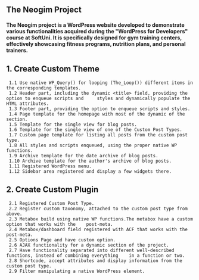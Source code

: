 ## The Neogim Project

#### The Neogim project is a WordPress website developed to demonstrate various functionalities acquired during the "WordPress for Developers" course at SoftUni. It is specifically designed for gym training centers, effectively showcasing fitness programs, nutrition plans, and personal trainers.


## 1. Create Custom Theme
     1.1 Use native WP_Query() for looping (The_Loop()) different items in the corresponding templates.
     1.2 Header part, including the dynamic <title> field, providing the option to enqueue scripts and     styles and dynamically populate the HTML attributes.
     1.3 Footer part, providing the option to enqueue scripts and styles.
     1.4 Page template for the homepage with most of the dynamic of the section.
     1.5 Template for the single view for blog posts.
     1.6 Template for the single view of one of the Custom Post Types.
     1.7 Custom page template for listing all posts from the custom post type.
     1.8 All styles and scripts enqueued, using the proper native WP functions.
     1.9 Archive template for the date archive of blog posts.
     1.10 Archive template for the author's archive of blog posts.
     1.11 Registered WordPress menu.
     1.12 Sidebar area registered and display a few widgets there.
## 2. Create Custom Plugin
     2.1 Registered Custom Post Type.
     2.2 Register custom taxonomy, attached to the custom post type from above.
     2.3 Metabox build using native WP functions.The metabox have a custom option that works with the    post-meta.
     2.4 Metabox/dashboard field registered with ACF that works with the post-meta.
     2.5 Options Page and have custom option.
     2.6 AJAX functionality for a dynamic section of the project.
     2.7 Have functionality separated into different well-described functions, instead of combining everything    in a function or two.
     2.8 Shortcode, accept attributes and display information from the custom post type.
     2.9 Filter manipulating a native WordPress element.

